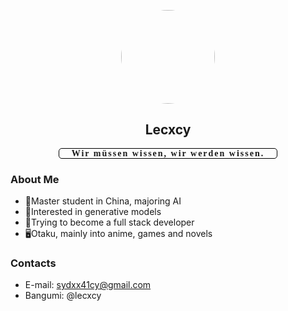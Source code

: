 <p align="center">
	<img src="https://avatars.githubusercontent.com/u/56219786?v=4" style="width: 150px; height: 150px; border-radius: 50%;"/>
</p>
<h2 align="center">Lecxcy</h2>

<p style="text-align: center;"><span style="border: 1px solid black; padding: 0 20px 0 20px; font-family: Old English Text MT; font-weight: 600; letter-spacing: 2px; border-radius: 5px;">Wir müssen wissen, wir werden wissen.</span></p>



### About Me

- 🏫Master student in China, majoring AI
- 🎈Interested in generative models
- 💪Trying to become a full stack developer
- 🖥Otaku, mainly into anime, games and novels



### Contacts

- E-mail: sydxx41cy@gmail.com
- Bangumi: @lecxcy
